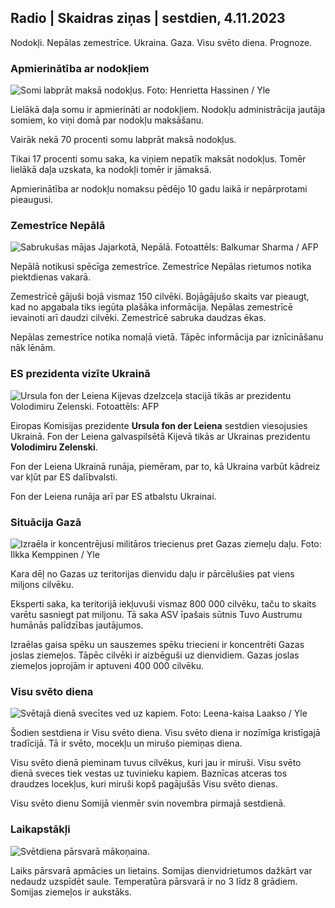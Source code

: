 ## Radio \| Skaidras ziņas \| sestdien, 4.11.2023

Nodokļi. Nepālas zemestrīce. Ukraina. Gaza. Visu svēto diena. Prognoze.

### Apmierinātība ar nodokļiem

![Somi labprāt maksā nodokļus. Foto: Henrietta Hassinen / Yle](https://images.cdn.yle.fi/image/upload/c_crop,h_3061,w_5443,x_0,y_226/ar_1.777777777777777,c_fill,g_faces/,h_170/0q_auto:eco/f_auto/fl_lossy/v1692510416/39-115736664dc9b0569c81)

Lielākā daļa somu ir apmierināti ar nodokļiem. Nodokļu administrācija jautāja somiem, ko viņi domā par nodokļu maksāšanu.

Vairāk nekā 70 procenti somu labprāt maksā nodokļus.

Tikai 17 procenti somu saka, ka viņiem nepatīk maksāt nodokļus. Tomēr lielākā daļa uzskata, ka nodokļi tomēr ir jāmaksā.

Apmierinātība ar nodokļu nomaksu pēdējo 10 gadu laikā ir nepārprotami pieaugusi.

### Zemestrīce Nepālā

![Sabrukušas mājas Jajarkotā, Nepālā. Fotoattēls: Balkumar Sharma / AFP](https://images.cdn.yle.fi/image/upload/c_crop,h_1350,w_2400,x_0,y_51/ar_1.7777777777777777,c_fill,g_faces,h_6275,/d_1275,0q_auto:eco/f_auto/fl_lossy/v1699091137/39-1195827654612690580a)

Nepālā notikusi spēcīga zemestrīce. Zemestrīce Nepālas rietumos notika piektdienas vakarā.

Zemestrīcē gājuši bojā vismaz 150 cilvēki. Bojāgājušo skaits var pieaugt, kad no apgabala tiks iegūta plašāka informācija. Nepālas zemestrīcē ievainoti arī daudzi cilvēki. Zemestrīcē sabruka daudzas ēkas.

Nepālas zemestrīce notika nomaļā vietā. Tāpēc informācija par iznīcināšanu nāk lēnām.

### ES prezidenta vizīte Ukrainā

![Ursula fon der Leiena Kijevas dzelzceļa stacijā tikās ar prezidentu Volodimiru Zelenski. Fotoattēls: AFP](https://images.cdn.yle.fi/image/upload/c_crop,h_1687,w_3000,x_0,y_305/ar_1.777777777777777,c_fill,g_faces,h_675,w_prauto120:co/d_prauto/f_auto/fl_lossy/v1699098434/39-119583265462e51258c1)

Eiropas Komisijas prezidente **Ursula fon der Leiena** sestdien viesojusies Ukrainā. Fon der Leiena galvaspilsētā Kijevā tikās ar Ukrainas prezidentu **Volodimiru Zelenski**.

Fon der Leiena Ukrainā runāja, piemēram, par to, kā Ukraina varbūt kādreiz var kļūt par ES dalībvalsti.

Fon der Leiena runāja arī par ES atbalstu Ukrainai.

### Situācija Gazā

![Izraēla ir koncentrējusi militāros triecienus pret Gazas ziemeļu daļu. Foto: Ilkka Kemppinen / Yle](https://images.cdn.yle.fi/image/upload/c_crop,h_1121,w_1994,x_5,y_0/ar_1.7777777777777777,c_fill,g_faces,h_1210,/w_prdq_auto:eco/f_auto/fl_lossy/v1699023208/39-1195711654506b2bc2d4)

Kara dēļ no Gazas uz teritorijas dienvidu daļu ir pārcēlušies pat viens miljons cilvēku.

Eksperti saka, ka teritorijā iekļuvuši vismaz 800 000 cilvēku, taču to skaits varētu sasniegt pat miljonu. Tā saka ASV īpašais sūtnis Tuvo Austrumu humānās palīdzības jautājumos.

Izraēlas gaisa spēku un sauszemes spēku triecieni ir koncentrēti Gazas joslas ziemeļos. Tāpēc cilvēki ir aizbēguši uz dienvidiem. Gazas joslas ziemeļos joprojām ir aptuveni 400 000 cilvēku.

### Visu svēto diena

![Svētajā dienā svecītes ved uz kapiem. Foto: Leena-kaisa Laakso / Yle](https://images.cdn.yle.fi/image/upload/c_crop,h_2268,w_4032,x_0,y_435/ar_1.777777777777777,c_fill,g_faces,h_1270/0/q_auto:eco/f_auto/fl_lossy/v1699101771/39-119586665463c1d71d1c)

Šodien sestdiena ir Visu svēto diena. Visu svēto diena ir nozīmīga kristīgajā tradīcijā. Tā ir svēto, mocekļu un mirušo piemiņas diena.

Visu svēto dienā pieminam tuvus cilvēkus, kuri jau ir miruši. Visu svēto dienā sveces tiek vestas uz tuvinieku kapiem. Baznīcas atceras tos draudzes locekļus, kuri miruši kopš pagājušās Visu svēto dienas.

Visu svēto dienu Somijā vienmēr svin novembra pirmajā sestdienā.

### Laikapstākļi

![Svētdiena pārsvarā mākoņaina.](https://images.cdn.yle.fi/image/upload/c_crop,h_1080,w_1919,x_0,y_0/ar_1.7777777777777777,c_fill,g_faces,h_1215,/wd_1215./q_auto:eco/f_auto/fl_lossy/v1699111715/39-1195891654662ff4432c)

Laiks pārsvarā apmācies un lietains. Somijas dienvidrietumos dažkārt var nedaudz uzspīdēt saule. Temperatūra pārsvarā ir no 3 līdz 8 grādiem. Somijas ziemeļos ir aukstāks.